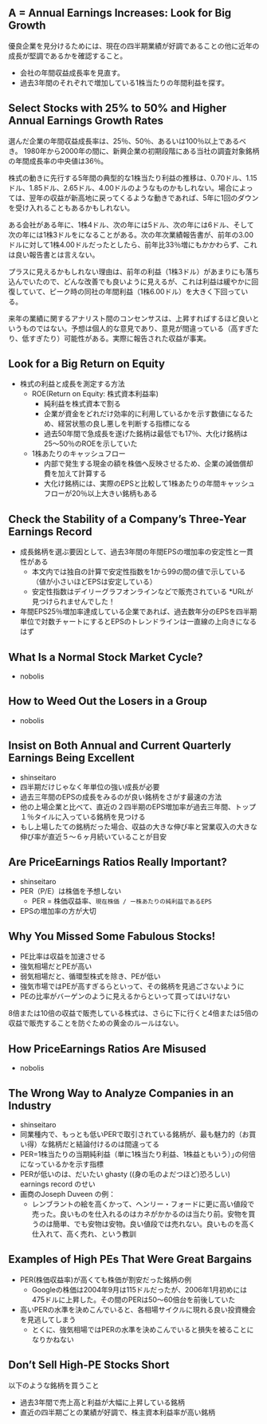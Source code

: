 ## A = Annual Earnings Increases: Look for Big Growth
優良企業を見分けるためには、現在の四半期業績が好調であることの他に近年の成長が堅調であるかを確認すること。

- 会社の年間収益成長率を見直す。
- 過去3年間のそれぞれで増加している1株当たりの年間利益を探す。

## Select Stocks with 25% to 50% and Higher Annual Earnings Growth Rates
選んだ企業の年間収益成長率は、25％、50％、あるいは100％以上であるべき。
1980年から2000年の間に、新興企業の初期段階にある当社の調査対象銘柄の年間成長率の中央値は36％。

株式の動きに先行する5年間の典型的な1株当たり利益の推移は、0.70ドル、1.15ドル、1.85ドル、2.65ドル、4.00ドルのようなものかもしれない。場合によっては、翌年の収益が新高地に戻ってくるような動きであれば、5年に1回のダウンを受け入れることもあるかもしれない。

ある会社がある年に、1株4ドル、次の年には5ドル、次の年には6ドル、そして次の年には1株3ドルをになることがある。次の年次業績報告書が、前年の3.00ドルに対して1株4.00ドルだったとしたら、前年比33％増にもかかわらず、これは良い報告書とは言えない。

プラスに見えるかもしれない理由は、前年の利益（1株3ドル）があまりにも落ち込んでいたので、どんな改善でも良いように見えるが、これは利益は緩やかに回復していて、ピーク時の同社の年間利益（1株6.00ドル）を大きく下回っている。

来年の業績に関するアナリスト間のコンセンサスは、上昇すればするほど良いというものではない。予想は個人的な意見であり、意見が間違っている（高すぎたり、低すぎたり）可能性がある。実際に報告された収益が事実。

## Look for a Big Return on Equity
- 株式の利益と成長を測定する方法
  - ROE(Return on Equity: 株式資本利益率) 
    - 純利益を株式資本で割る
    - 企業が資金をどれだけ効率的に利用しているかを示す数値になるため、経営状態の良し悪しを判断する指標になる
    - 過去50年間で急成長を遂げた銘柄は最低でも17％、大化け銘柄は25〜50％のROEを示していた
  - 1株あたりのキャッシュフロー
    - 内部で発生する現金の額を株価へ反映させるため、企業の減価償却費を加えて計算する
    - 大化け銘柄には、実際のEPSと比較して1株あたりの年間キャッシュフローが20％以上大きい銘柄もある

## Check the Stability of a Company’s Three-Year Earnings Record
- 成長銘柄を選ぶ要因として、過去3年間の年間EPSの増加率の安定性と一貫性がある
  - 本文内では独自の計算で安定性指数を1から99の間の値で示している（値が小さいほどEPSは安定している）
  - 安定性指数はデイリーグラフオンラインなどで販売されている *URLが見つけられませんでした！
- 年間EPS25％増加率達成している企業であれば、過去数年分のEPSを四半期単位で対数チャートにするとEPSのトレンドラインは一直線の上向きになるはず

## What Is a Normal Stock Market Cycle?
- nobolis

## How to Weed Out the Losers in a Group
- nobolis

## Insist on Both Annual and Current Quarterly Earnings Being Excellent
- shinseitaro
- 四半期だけじゃなく年単位の強い成長が必要
- 過去三年間のEPSの成長をみるのが良い銘柄をさがす最速の方法
- 他の上場企業と比べて、直近の２四半期のEPS増加率が過去三年間、トップ１％タイルに入っている銘柄を見つける
- もし上場したての銘柄だった場合、収益の大きな伸び率と営業収入の大きな伸び率が直近５〜６ヶ月続いていることが目安


## Are PriceEarnings Ratios Really Important?
- shinseitaro
- PER（P/E）は株価を予想しない
    - PER = 株価収益率、`現在株価 / ー株あたりの純利益であるEPS`
- EPSの増加率の方が大切

## Why You Missed Some Fabulous Stocks!
- PE比率は収益を加速させる
- 強気相場だとPEが高い
- 弱気相場だと、循環型株式を除き、PEが低い
- 強気市場ではPEが高すぎるらといって、その銘柄を見過ごさないように
- PEの比率がバーゲンのように見えるからといって買ってはいけない

8倍または10倍の収益で販売している株式は、さらに下に行くと4倍または5倍の収益で販売することを防ぐための黄金のルールはない。

## How PriceEarnings Ratios Are Misused
- nobolis

## The Wrong Way to Analyze Companies in an Industry
- shinseitaro
- 同業種内で、もっとも低いPERで取引されている銘柄が、最も魅力的（お買い得）な銘柄だと結論付けるのは間違ってる
- PER=1株当たりの当期純利益（単に1株当たり利益、1株益ともいう）｣の何倍になっているかを示す指標
- PERが低いのは、だいたい ghasty ((身の毛のよだつほど)恐ろしい) earnings record のせい
- 画商のJoseph Duveen の例：
  - レンブラントの絵を高くかって、ヘンリー・フォードに更に高い値段で売った。良いものを仕入れるのはカネがかかるのは当たり前。安物を買うのは簡単、でも安物は安物。良い値段では売れない。良いものを高く仕入れて、高く売れ、という教訓


## Examples of High PEs That Were Great Bargains
- PER(株価収益率)が高くても株価が割安だった銘柄の例
  - Googleの株価は2004年9月は115ドルだったが、2006年1月初めには475ドルに上昇した。その間のPERは50〜60倍台を前後していた
- 高いPERの水準を決めこんでいると、各相場サイクルに現れる良い投資機会を見逃してしまう
  - とくに、強気相場ではPERの水準を決めこんでいると損失を被ることになりかねない

## Don’t Sell High-PE Stocks Short
以下のような銘柄を買うこと
- 過去3年間で売上高と利益が大幅に上昇している銘柄
- 直近の四半期ごとの業績が好調で、株主資本利益率が高い銘柄
